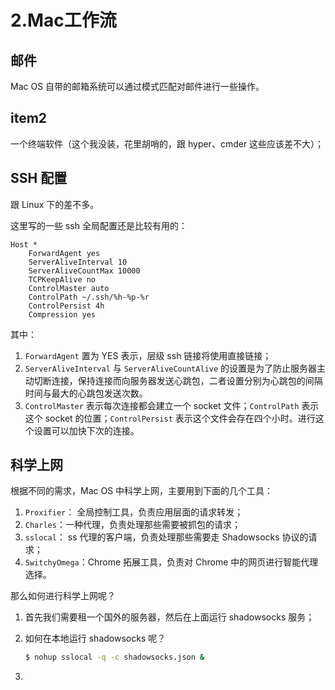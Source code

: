 # 2.Mac工作流

## 邮件

Mac OS 自带的邮箱系统可以通过模式匹配对邮件进行一些操作。

## item2

一个终端软件（这个我没装，花里胡哨的，跟 hyper、cmder 这些应该差不大）；

## SSH 配置

跟 Linux 下的差不多。

这里写的一些 ssh 全局配置还是比较有用的：

```
Host *
    ForwardAgent yes
    ServerAliveInterval 10
    ServerAliveCountMax 10000
    TCPKeepAlive no
    ControlMaster auto
    ControlPath ~/.ssh/%h-%p-%r
    ControlPersist 4h
    Compression yes
```

其中：

1. `ForwardAgent` 置为 YES 表示，层级 ssh 链接将使用直接链接；
2. `ServerAliveInterval` 与 `ServerAliveCountAlive` 的设置是为了防止服务器主动切断连接，保持连接而向服务器发送心跳包，二者设置分别为心跳包的间隔时间与最大的心跳包发送次数。
3. `ControlMaster` 表示每次连接都会建立一个 socket 文件；`ControlPath` 表示这个 socket 的位置；`ControlPersist` 表示这个文件会存在四个小时。进行这个设置可以加快下次的连接。

## 科学上网

根据不同的需求，Mac OS 中科学上网，主要用到下面的几个工具：

1. `Proxifier`： 全局控制工具，负责应用层面的请求转发；
2. `Charles`：一种代理，负责处理那些需要被抓包的请求；
3. `sslocal`： ss 代理的客户端，负责处理那些需要走 Shadowsocks 协议的请求；
4. `SwitchyOmega`：Chrome 拓展工具，负责对 Chrome 中的网页进行智能代理选择。

那么如何进行科学上网呢？

1. 首先我们需要租一个国外的服务器，然后在上面运行 shadowsocks 服务；
2.  如何在本地运行 shadowsocks 呢？

    ```bash
    $ nohup sslocal -q -c shadowsocks.json &
    ```
3.
